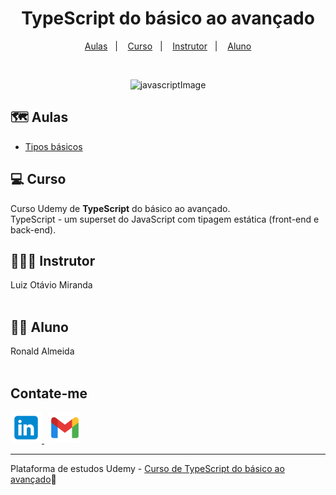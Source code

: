 <h1 align="center">
    TypeScript do básico ao avançado
</h1>

<p align="center">
  <a href="#-aulas">Aulas</a>&nbsp;&nbsp;&nbsp;|&nbsp;&nbsp;&nbsp;
  <a href="#-curso">Curso</a>&nbsp;&nbsp;&nbsp;|&nbsp;&nbsp;&nbsp;
  <a href="#-instrutor">Instrutor</a>&nbsp;&nbsp;&nbsp;|&nbsp;&nbsp;&nbsp;
  <a href="#-Instrutor">Aluno</a>
</p>

<br>

<p align="center">
  <img alt="javascriptImage" title="javascriptImage" src="https://softdesign.com.br/wp-content/webpc-passthru.php?src=https://softdesign.com.br/wp-content/uploads/2021/04/MicrosoftTeams-image-3-1.png&nocache=1" width="70%">
</p>

## 🗺️ Aulas

-   [Tipos básicos]("./src/basicTypes")

## 💻 Curso

Curso Udemy de <strong>TypeScript</strong> do básico ao avançado.<br/>
TypeScript - um superset do JavaScript com tipagem estática (front-end e back-end).

## 👨🏻‍🏫 Instrutor

Luiz Otávio Miranda
<br/>
<img src="https://img-c.udemycdn.com/user/200_H/59453841_aec6_3.jpg" width="100px;" border-radius='20px;' alt="" style="border-radius:50%"/>

## ✍🏾 Aluno

Ronald Almeida
<br/>
<img src="https://avatars.githubusercontent.com/u/65602274?v=4" width="100px;" alt="" style="border-radius:50%"/>

## Contate-me

<p align="left">
  <a href="https://www.linkedin.com/in/ronald785/" target="_blank">
    <img src="https://github.com/Ronald785/Ronald785/blob/master/images/linkedin.svg" alt="Linkedin-icon" width=50/>
  </a>
    &nbsp;
  <a href="mailto:ronaldmateus785@gmail.com" target="_blank">
    <img src="https://github.com/Ronald785/Ronald785/blob/master/images/gmail.svg" alt="Gmail-icon" width=50/>
  </a>
</p>

---

Plataforma de estudos Udemy - [Curso de TypeScript do básico ao avançado](https://www.udemy.com/course/curso-de-javascript-moderno-do-basico-ao-avancado/)🚀
